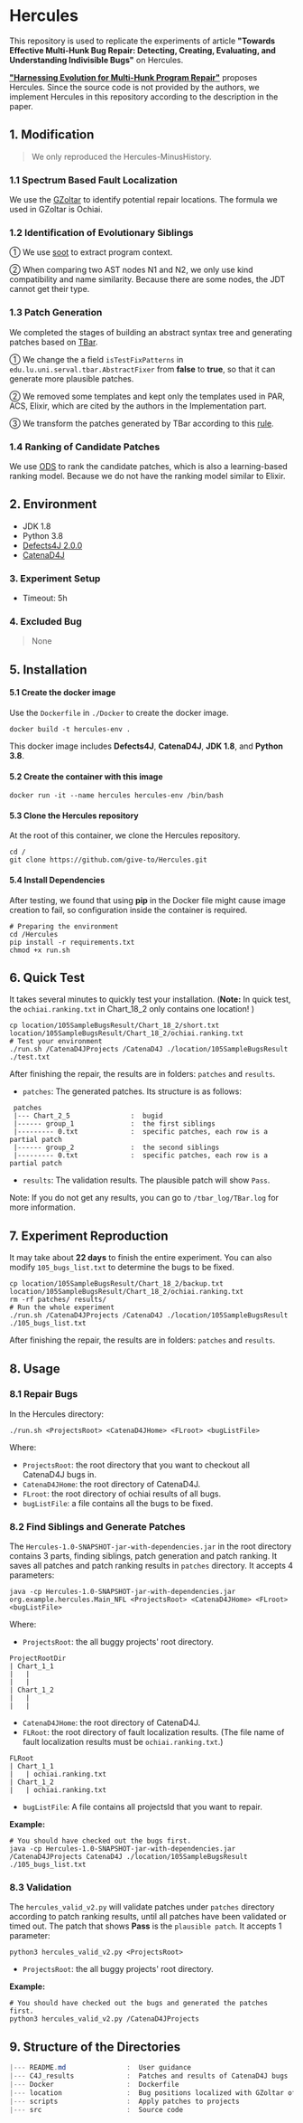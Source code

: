 # Hercules

This repository is used to replicate the experiments of article **"Towards Effective Multi-Hunk Bug Repair: Detecting, Creating, Evaluating, and Understanding Indivisible Bugs"** on Hercules. 

**["Harnessing Evolution for Multi-Hunk Program Repair"](https://ieeexplore.ieee.org/document/8812131)** proposes Hercules. Since the source code is not provided by the authors, we implement Hercules in this repository according to the description in the paper.



## 1. Modification

> We only reproduced the Hercules-MinusHistory.

### 1.1 Spectrum Based Fault Localization

We use the [GZoltar](https://github.com/GZoltar/gzoltar) to identify potential repair locations. The formula we used in GZoltar is Ochiai.

### 1.2 Identification of Evolutionary Siblings

① We use [soot](https://github.com/soot-oss/soot) to extract program context.

② When comparing two AST nodes N1 and N2, we only use kind compatibility and name similarity. Because there are some nodes, the JDT cannot get their type. 

### 1.3 Patch Generation

We completed the stages of building an abstract syntax tree and generating patches based on [TBar](https://github.com/TruX-DTF/TBar). 

① We change the a field ```isTestFixPatterns``` in ```edu.lu.uni.serval.tbar.AbstractFixer``` from **false** to **true**, so that it can generate more plausible patches.

② We removed some templates and kept only the templates used in PAR, ACS, Elixir, which are cited by the authors in the Implementation part.

③ We transform the patches generated by TBar according to this [rule](./rules.md).

### 1.4 Ranking of Candidate Patches

We use [ODS](https://dl.acm.org/doi/10.1109/TSE.2021.3071750) to rank the candidate patches, which is also a learning-based ranking model. Because we do not have the ranking model similar to Elixir.



## 2. Environment

- JDK 1.8
- Python 3.8
- [Defects4J 2.0.0](https://github.com/rjust/defects4j)
- [CatenaD4J](https://github.com/universetraveller/CatenaD4J)



### 3. Experiment Setup

- Timeout: 5h



### 4. Excluded Bug

> None



## 5. Installation

#### 5.1 Create the docker image

Use the `Dockerfile` in `./Docker` to create the docker image.

```shell
docker build -t hercules-env .
```

This docker image includes **Defects4J**, **CatenaD4J**, **JDK 1.8**, and **Python 3.8**.

#### 5.2 Create the container with this image

```shell
docker run -it --name hercules hercules-env /bin/bash
```

#### 5.3 Clone the Hercules repository

At the root of this container, we clone the Hercules repository.

```shell
cd /
git clone https://github.com/give-to/Hercules.git
```

#### 5.4 Install Dependencies

After testing, we found that using **pip** in the Docker file might cause image creation to fail, so configuration inside the container is required.

```shell
# Preparing the environment
cd /Hercules
pip install -r requirements.txt
chmod +x run.sh
```



## 6. Quick Test

It takes several minutes to quickly test your installation. (**Note:** In quick test, the `ochiai.ranking.txt` in Chart_18_2 only contains one location! )

```shell
cp location/105SampleBugsResult/Chart_18_2/short.txt location/105SampleBugsResult/Chart_18_2/ochiai.ranking.txt
# Test your environment
./run.sh /CatenaD4JProjects /CatenaD4J ./location/105SampleBugsResult ./test.txt
```

After finishing the repair, the results are in folders: `patches` and `results`.

- `patches`: The generated patches. Its structure is as follows:

```
 patches
 |--- Chart_2_5               :  bugid
 |------ group_1              :  the first siblings
 |--------- 0.txt             :  specific patches, each row is a partial patch
 |------ group_2              :  the second siblings
 |--------- 0.txt             :  specific patches, each row is a partial patch
```

- `results`: The validation results. The plausible patch will show `Pass`.

Note: If you do not get any results, you can go to `/tbar_log/TBar.log` for more information.

## 7. Experiment Reproduction

It may take about **22 days** to finish the entire experiment. You can also modify `105_bugs_list.txt` to determine the bugs to be fixed.

``` shell
cp location/105SampleBugsResult/Chart_18_2/backup.txt location/105SampleBugsResult/Chart_18_2/ochiai.ranking.txt
rm -rf patches/ results/
# Run the whole experiment
./run.sh /CatenaD4JProjects /CatenaD4J ./location/105SampleBugsResult ./105_bugs_list.txt
```

After finishing the repair, the results are in folders: `patches` and `results`.



## 8. Usage

### 8.1 Repair Bugs

In the Hercules directory:

```shell
./run.sh <ProjectsRoot> <CatenaD4JHome> <FLroot> <bugListFile>
```

Where:

- `ProjectsRoot`: the root directory that you want to checkout all CatenaD4J bugs in.
- `CatenaD4JHome`: the root directory of CatenaD4J. 
- `FLroot`: the root directory of ochiai results of all bugs.
- `bugListFile`: a file contains all the bugs to be fixed.

### 8.2 Find Siblings and Generate Patches

The `Hercules-1.0-SNAPSHOT-jar-with-dependencies.jar` in the root directory contains 3 parts, finding siblings, patch generation and patch ranking. It saves all patches and patch ranking results in `patches` directory. It accepts 4 parameters:

```shell
java -cp Hercules-1.0-SNAPSHOT-jar-with-dependencies.jar org.example.hercules.Main_NFL <ProjectsRoot> <CatenaD4JHome> <FLroot> <bugListFile>
```

Where:

- `ProjectsRoot`: the all buggy projects' root directory. 

```
ProjectRootDir
| Chart_1_1
|	| 
|	|
| Chart_1_2
|	|
|	|
```

- `CatenaD4JHome`: the root directory of CatenaD4J. 
- `FLRoot`: the root directory of fault localization results. (The file name of fault localization results must be `ochiai.ranking.txt`.)

```
FLRoot
| Chart_1_1
|	| ochiai.ranking.txt
| Chart_1_2
|	| ochiai.ranking.txt
```

- `bugListFile`: A file contains all projectsId that you want to repair.

**Example:**

```shell
# You should have checked out the bugs first.
java -cp Hercules-1.0-SNAPSHOT-jar-with-dependencies.jar /CatenaD4JProjects CatenaD4J ./location/105SampleBugsResult ./105_bugs_list.txt
```

### 8.3 Validation

The `hercules_valid_v2.py` will validate patches under `patches` directory according to patch ranking results, until all patches have been validated or timed out. The patch that shows **Pass** is the `plausible patch`. It accepts 1 parameter:

```
python3 hercules_valid_v2.py <ProjectsRoot>
```

- `ProjectsRoot`: the all buggy projects' root directory. 

**Example:**

```shell
# You should have checked out the bugs and generated the patches first.
python3 hercules_valid_v2.py /CatenaD4JProjects
```



## 9. Structure of the Directories

 ```powershell
 |--- README.md               :  User guidance
 |--- C4J_results             :  Patches and results of CatenaD4J bugs
 |--- Docker                  :  Dockerfile
 |--- location                :  Bug positions localized with GZoltar of CatenaD4J bugs
 |--- scripts                 :  Apply patches to projects
 |--- src                     :  Source code
 ```







